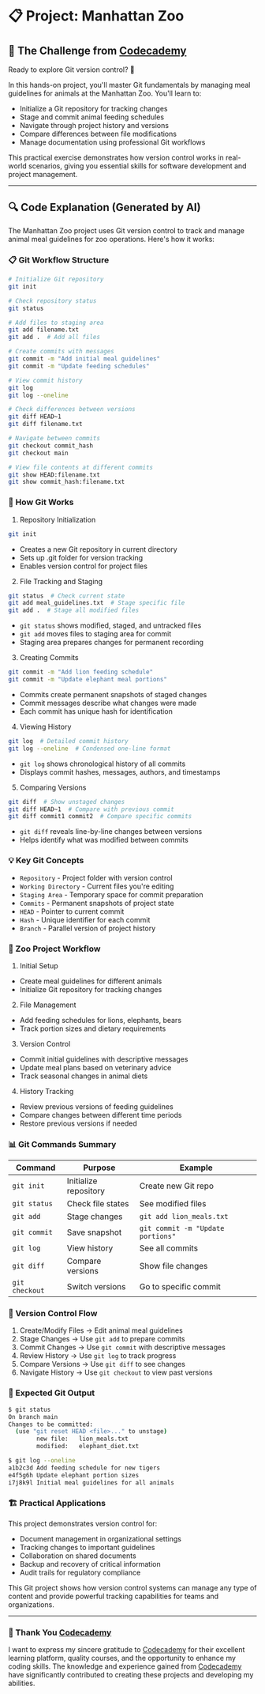 # 📋 Project: Manhattan Zoo

## 🎯 The Challenge from [Codecademy](http://www.codecademy.com/)

Ready to explore Git version control? 🚀

In this hands-on project, you'll master Git fundamentals by managing meal guidelines for animals at the Manhattan Zoo. You'll learn to:

- Initialize a Git repository for tracking changes
- Stage and commit animal feeding schedules  
- Navigate through project history and versions
- Compare differences between file modifications
- Manage documentation using professional Git workflows

This practical exercise demonstrates how version control works in real-world scenarios, giving you essential skills for software development and project management.

---

## 🔍 Code Explanation (Generated by AI)

The Manhattan Zoo project uses Git version control to track and manage animal meal guidelines for zoo operations. Here's how it works:

### 📋 Git Workflow Structure

```bash
# Initialize Git repository
git init

# Check repository status
git status

# Add files to staging area
git add filename.txt
git add .  # Add all files

# Create commits with messages
git commit -m "Add initial meal guidelines"
git commit -m "Update feeding schedules"

# View commit history
git log
git log --oneline

# Check differences between versions
git diff HEAD~1
git diff filename.txt

# Navigate between commits
git checkout commit_hash
git checkout main

# View file contents at different commits
git show HEAD:filename.txt
git show commit_hash:filename.txt
```

### 🎯 How Git Works

1. Repository Initialization
```bash
git init
```
- Creates a new Git repository in current directory
- Sets up .git folder for version tracking
- Enables version control for project files

2. File Tracking and Staging
```bash
git status  # Check current state
git add meal_guidelines.txt  # Stage specific file
git add .  # Stage all modified files
```
- `git status` shows modified, staged, and untracked files
- `git add` moves files to staging area for commit
- Staging area prepares changes for permanent recording

3. Creating Commits
```bash
git commit -m "Add lion feeding schedule"
git commit -m "Update elephant meal portions"
```
- Commits create permanent snapshots of staged changes
- Commit messages describe what changes were made
- Each commit has unique hash for identification

4. Viewing History
```bash
git log  # Detailed commit history
git log --oneline  # Condensed one-line format
```
- `git log` shows chronological history of all commits
- Displays commit hashes, messages, authors, and timestamps

5. Comparing Versions
```bash
git diff  # Show unstaged changes
git diff HEAD~1  # Compare with previous commit
git diff commit1 commit2  # Compare specific commits
```
- `git diff` reveals line-by-line changes between versions
- Helps identify what was modified between commits

### 💡 Key Git Concepts

- `Repository` - Project folder with version control
- `Working Directory` - Current files you're editing
- `Staging Area` - Temporary space for commit preparation
- `Commits` - Permanent snapshots of project state
- `HEAD` - Pointer to current commit
- `Hash` - Unique identifier for each commit
- `Branch` - Parallel version of project history

### 🦁 Zoo Project Workflow

1. Initial Setup
- Create meal guidelines for different animals
- Initialize Git repository for tracking changes

2. File Management
- Add feeding schedules for lions, elephants, bears
- Track portion sizes and dietary requirements

3. Version Control
- Commit initial guidelines with descriptive messages
- Update meal plans based on veterinary advice
- Track seasonal changes in animal diets

4. History Tracking
- Review previous versions of feeding guidelines
- Compare changes between different time periods
- Restore previous versions if needed

### 📊 Git Commands Summary

| Command | Purpose | Example |
|---------|---------|---------|
| `git init` | Initialize repository | Create new Git repo |
| `git status` | Check file states | See modified files |
| `git add` | Stage changes | `git add lion_meals.txt` |
| `git commit` | Save snapshot | `git commit -m "Update portions"` |
| `git log` | View history | See all commits |
| `git diff` | Compare versions | Show file changes |
| `git checkout` | Switch versions | Go to specific commit |

### 🔄 Version Control Flow

1. Create/Modify Files → Edit animal meal guidelines
2. Stage Changes → Use `git add` to prepare commits
3. Commit Changes → Use `git commit` with descriptive messages
4. Review History → Use `git log` to track progress
5. Compare Versions → Use `git diff` to see changes
6. Navigate History → Use `git checkout` to view past versions

### 📝 Expected Git Output

```bash
$ git status
On branch main
Changes to be committed:
  (use "git reset HEAD <file>..." to unstage)
        new file:   lion_meals.txt
        modified:   elephant_diet.txt

$ git log --oneline
a1b2c3d Add feeding schedule for new tigers
e4f5g6h Update elephant portion sizes
i7j8k9l Initial meal guidelines for all animals
```

### 🏗️ Practical Applications

This project demonstrates version control for:
- Document management in organizational settings
- Tracking changes to important guidelines
- Collaboration on shared documents
- Backup and recovery of critical information
- Audit trails for regulatory compliance

This Git project shows how version control systems can manage any type of content and provide powerful tracking capabilities for teams and organizations.

---

### 🙏 Thank You [Codecademy](https://www.codecademy.com/)

I want to express my sincere gratitude to [Codecademy](https://www.codecademy.com/) for their excellent learning platform, quality courses, and the opportunity to enhance my coding skills. The knowledge and experience gained from [Codecademy](https://www.codecademy.com/) have significantly contributed to creating these projects and developing my abilities.